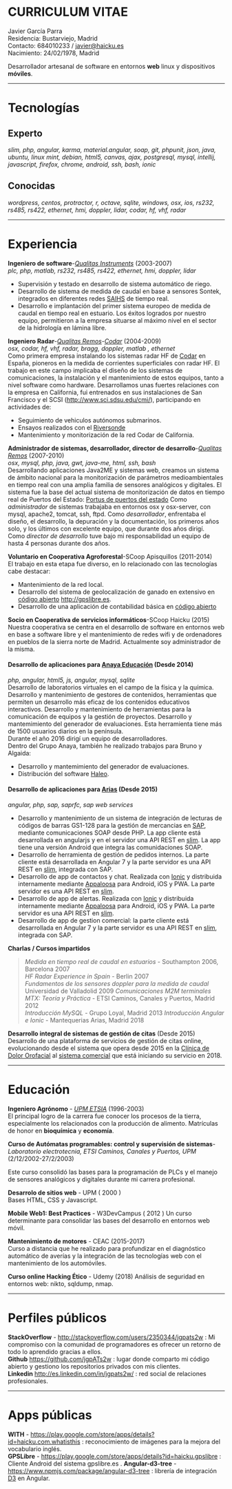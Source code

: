 # CURRICULUM VITAE

Javier García Parra  
Residencia: Bustarviejo, Madrid  
Contacto: 684010233 / javier@haicku.es  
Nacimiento: 24/02/1978, Madrid  

Desarrollador artesanal de software en entornos **web** linux y dispositivos **móviles**.

***
Tecnologías
===========

Experto  
-------  
*slim, php, angular, karma, material.angular, soap, git, phpunit,  json, java, ubuntu, linux mint, debian, html5, canvas, ajax, postgresql,  mysql, intellij, javascript, firefox, chrome, android, ssh, bash, ionic*  

Conocidas
---------
*wordpress, centos, protractor, r, octave, sqlite, windows, osx, ios, rs232, rs485, rs422, ethernet, hmi, doppler, lidar, codar, hf, vhf, radar*

***
Experiencia
===========
**Ingeniero de software**-*[Qualitas Instruments](http://www.qualitasinstruments.com)* (2003-2007)  
*plc, php, matlab, rs232, rs485, rs422, ethernet, hmi, doppler, lidar*  
- Supervisión y testado en desarrollo de sistema automático de riego.
- Desarrollo de sistema de medida de caudal en base a sensores Sontek, integrados en diferentes redes [SAIHS](https://es.wikipedia.org/wiki/Sistema_Autom%C3%A1tico_de_Informaci%C3%B3n_Hidrol%C3%B3gica) de tiempo real.
- Desarrollo e implantación del primer sistema europeo de medida de caudal en tiempo real en estuario.
Los éxitos logrados por nuestro equipo, permitieron a la empresa situarse al máximo nivel en el sector de la hidrología en lámina libre.  

**Ingeniero Radar**-*[Qualitas Remos](http://www.qualitasremos.com)-[Codar](http://codaros.com/)* (2004-2009)  
*osx, codar, hf, vhf, radar, bragg, doppler, matlab , ethernet*  
Como primera empresa instalando los sistemas radar HF de [Codar](http://www.codar.com/) en España, pioneros en la medida de corrientes superficiales con radar HF. El trabajo en este campo implicaba el diseño de los sistemas de comunicaciones, la instalación y el mantenimiento de estos equipos, tanto a nivel software como hardware. Desarrollamos unas fuertes relaciones con la empresa en California,  fui entrenados en sus instalaciones de San Francisco y el SCSI (http://www.sci.sdsu.edu/cmi/), participando en actividades de:
 - Seguimiento de vehiculos autónomos submarinos.
 - Ensayos realizados con el [Riversonde](http://codar.com/RiverSonde.shtml)
 - Mantenimiento y monitorización de la red Codar de California.

**Administrador de sistemas, desarrollador, director de desarrollo**-*[Qualitas Remos](http://www.qualitasremos.com)* (2007-2010)  
*osx, mysql, php, java, gwt, java-me, html, ssh, bash*  
Desarrollando aplicaciones Java2ME y sistemas web, creamos un sistema de ámbito nacional para la monitorización de parámetros medioambientales en tiempo real con una amplia familia de sensores analógicos y digitales.  El sistema fue la base del actual sistema de monitorización de datos en tiempo real de Puertos del Estado: [Portus de puertos del estado](https://portus.puertos.es/Portus_RT/?locale=es)
Como *administrador* de sistemas trabajaba en entornos osx y osx-server, con mysql, apache2, tomcat, ssh, ftpd.
Como *desarrollador*, enfrentaba el diseño, el desarrollo, la depuración y la documentación, los primeros años solo, y los últimos
con excelente equipo, que durante dos años dirigí.  
Como *director de desarrollo* tuve bajo mi responsabilidad un equipo de hasta 4 personas durante dos años.

**Voluntario en Cooperativa Agroforestal**-SCoop Apisquillos (2011-2014)  
El trabajo en esta etapa fue diverso, en lo relacionado con las tecnologías cabe destacar:  
+  Mantenimiento de la red local.  
+ Desarrollo del sistema de geolocalización de ganado en extensivo en [código abierto](https://github.com/jgpATs2w/gpslibre-server) <http://gpslibre.es>.  
+ Desarrollo de una aplicación de contabilidad básica en [código abierto](https://github.com/jgpATs2w/contatu) 

**Socio en Cooperativa de servicios informáticos**-SCoop Haicku (2015)  
Nuestra cooperativa se centra en el desarrollo de software en entornos web en base a software libre y el mantenimiento de redes wifi y de ordenadores en pueblos de la sierra norte de Madrid.
Actualmente soy administrador de la misma.


#### Desarrollo de aplicaciones para [Anaya Educación](http://www.anayaeducacion.es) (Desde 2014)  

*php, angular, html5, js, angular, mysql, sqlite*  
Desarrollo de laboratorios virtuales en el campo de la física y la química.
Desarrollo y mantenimiento de gestores de contenidos, herramientas que permiten un desarrollo más eficaz de los contenidos educativos interactivos.
Desarrollo y mantenimiento de herramientas para la comunicación de equipos y la gestión de proyectos.
Desarrollo y mantemimiento del generador de evaluaciones. Esta herramienta tiene más de 1500 usuarios diarios en la península.  
Durante el año 2016 dirigí un equipo de desarrolladores.  
Dentro del Grupo Anaya, también he realizado trabajos para Bruno y Algaida:  
- Desarrollo y mantemimiento del generador de evaluaciones.  
- Distribución del software [Haleo](https://haleo.editorialbruno.es/).  

#### Desarrollo de aplicaciones para [Arias](http://arias.es/)   (Desde 2015)

*angular, php, sap, saprfc, sap web services*  
 - Desarrollo y mantenimiento de un sistema de integración de lecturas de códigos de barras GS1-128 para la gestión de mercancias en [SAP](https://es.wikipedia.org/wiki/SAP_Business_Suite), mediante comunicaciones SOAP desde PHP. La app cliente está desarrollada en angularjs y en el servidor una API REST en [slim](http://www.slimframework.com/). La app tiene una versión Android que integra las comunidaciones SOAP.
 - Desarrollo de herramienta de gestión de pedidos internos. La parte cliente está desarrollada en Angular 7 y la parte servidor es una API REST en [slim](http://www.slimframework.com/), integrada con SAP.
 - Desarrollo de app de contactos y chat. Realizada con [Ionic](https://ionicframework.com/) y distribuida internamente mediante [Appaloosa](https://www.appaloosa-store.com) para Android, iOS y PWA. La parte servidor es una API REST en [slim](http://www.slimframework.com/).
 - Desarrollo de app de alertas. Realizada con [Ionic](https://ionicframework.com/) y distribuida internamente mediante [Appaloosa](https://www.appaloosa-store.com) para Android, iOS y PWA. La parte servidor es una API REST en [slim](http://www.slimframework.com/).
 - Desarrollo de app de gestion comercial: la parte cliente está desarrollada en Angular 7 y la parte servidor es una API REST en [slim](http://www.slimframework.com/), integrada con SAP.

**Charlas / Cursos impartidos**  
>*Medida en tiempo real de caudal en estuarios* - Southampton 2006, Barcelona 2007  
>*HF Radar Experience in Spain* - Berlin 2007  
>*Fundamentos de los sensores doppler para la medida de caudal*  Universidad de Valladolid 2009
>*Comunicaciones M2M terminales MTX: Teoría y Práctica* - ETSI Caminos, Canales y Puertos, Madrid 2012  
>*Introducción MySQL* - Grupo Loyal, Madrid 2013 
>*Introducción Angular e Ionic* - Mantequerias Arias, Madrid 2018

**Desarrollo integral de sistemas de gestión de citas** (Desde 2015)  
Desarrollo de una plataforma de servicios de gestión de citas online, evolucionando desde el sistema que opera desde 2015 en la [Clínica de Dolor Orofacial](https://clinicadolororofacial.es/citas/?room=1) al [sistema comercial](https://citame.click/) que está iniciando su servicio en 2018.

***

Educación
=========
**Ingeniero Agrónomo** - *[UPM ETSIA](http://www.etsia.upm.es/portal/site/ETSIAgronomos)* (1996-2003)  
El principal logro de la carrera fue conocer los procesos de la tierra, especialmente los relacionados con la producción
de alimento. Matrículas de honor en **bioquímica** y **economía**.    

**Curso de Autómatas programables: control y supervisión de sistemas**-*Laboratorio electrotecnia, ETSI Caminos, Canales y Puertos, UPM* (2/12/2002-27/2/2003)  

Este curso consolidó las bases para la programación de PLCs y el manejo de sensores analógicos y digitales durante mi carrera profesional.  

**Desarrolo de sitios web** - UPM ( 2000 )  
Bases HTML, CSS y Javascript.

**Mobile Web1: Best Practices** - W3DevCampus  ( 2012 )
Un curso determinante para consolidar las bases del desarrollo en entornos web móvil.

**Mantenimiento de motores** - CEAC (2015-2017)  
Curso a distancia que he realizado para profundizar en el diagnóstico automático de averías y la integración de las tecnologías web con el mantenimiento de los automóviles.

**Curso online Hacking Ético** - Udemy (2018)
Análisis de seguridad en entornos web: nikto, sqldump, nmap.


***
Perfiles públicos
=================
**StackOverflow** - <http://stackoverflow.com/users/2350344/jgpats2w> : Mi compromiso con la comunidad de programadores es ofrecer un retorno de todo lo aprendido gracias a ellos.  
**Github** <https://github.com/jgpATs2w> : lugar donde comparto mi código abierto y gestiono los repositorios privados con mis clientes.  
**Linkedin** <http://es.linkedin.com/in/jgpats2w/> : red social de relaciones profesionales.

***
Apps públicas
=============
**WITH**  - <https://play.google.com/store/apps/details?id=haicku.com.whatisthis> : reconocimiento de imágenes para la mejora del vocabulario inglés.  
**GPSLibre** - <https://play.google.com/store/apps/details?id=haicku.gpslibre> : Cliente Android del sistema gpslibre.es . 
**Angular-d3-tree** - <https://www.npmjs.com/package/angular-d3-tree> : librería de integración [D3](https://d3js.org/) en Angular.  

